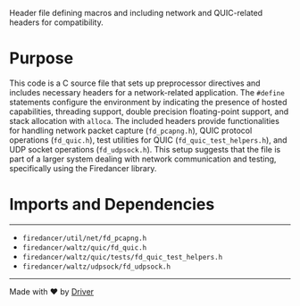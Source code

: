 <!--------------------------------------------------------------------------------->
<!-- IMPORTANT: This file is auto-generated by Driver (https://driver.ai). -------->
<!-- Manual edits may be overwritten on future commits. --------------------------->
<!--------------------------------------------------------------------------------->

Header file defining macros and including network and QUIC-related headers for compatibility.

# Purpose
This code is a C source file that sets up preprocessor directives and includes necessary headers for a network-related application. The `#define` statements configure the environment by indicating the presence of hosted capabilities, threading support, double precision floating-point support, and stack allocation with `alloca`. The included headers provide functionalities for handling network packet capture (`fd_pcapng.h`), QUIC protocol operations (`fd_quic.h`), test utilities for QUIC (`fd_quic_test_helpers.h`), and UDP socket operations (`fd_udpsock.h`). This setup suggests that the file is part of a larger system dealing with network communication and testing, specifically using the Firedancer library.
# Imports and Dependencies

---
- `firedancer/util/net/fd_pcapng.h`
- `firedancer/waltz/quic/fd_quic.h`
- `firedancer/waltz/quic/tests/fd_quic_test_helpers.h`
- `firedancer/waltz/udpsock/fd_udpsock.h`



---
Made with ❤️ by [Driver](https://www.driver.ai/)